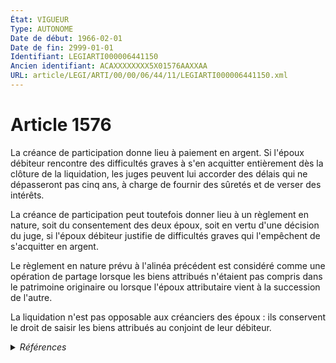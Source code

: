 ```yaml
---
État: VIGUEUR
Type: AUTONOME
Date de début: 1966-02-01
Date de fin: 2999-01-01
Identifiant: LEGIARTI000006441150
Ancien identifiant: ACAXXXXXXXX5X01576AAXXAA
URL: article/LEGI/ARTI/00/00/06/44/11/LEGIARTI000006441150.xml
---
```


<h1>Article 1576</h1>

La créance de participation donne lieu à paiement en argent. Si l'époux débiteur
rencontre des difficultés graves à s'en acquitter entièrement dès la clôture de
la liquidation, les juges peuvent lui accorder des délais qui ne dépasseront pas
cinq ans, à charge de fournir des sûretés et de verser des intérêts.<br />

La créance de participation peut toutefois donner lieu à un règlement en nature,
soit du consentement des deux époux, soit en vertu d'une décision du juge, si
l'époux débiteur justifie de difficultés graves qui l'empêchent de s'acquitter
en argent.<br />

Le règlement en nature prévu à l'alinéa précédent est considéré comme une
opération de partage lorsque les biens attribués n'étaient pas compris dans le
patrimoine originaire ou lorsque l'époux attributaire vient à la succession de
l'autre.<br />

La liquidation n'est pas opposable aux créanciers des époux : ils conservent le
droit de saisir les biens attribués au conjoint de leur débiteur.


<details>
  <summary><em>Références</em></summary>

  <h2>Textes faisant référence à l'article</h2>
  
  <ul>
    <li>
      <a href="https://legal.tricoteuses.fr//redirection/JORFTEXT000000503950?vers=git&vers=legifrance">Loi n°65-570 du 13 juillet 1965 PORTANT REFORME DES REGIMES MATRIMONIAUX</a> CODIFICATION cible
    </li>
  </ul>
  
  <h2>Références faites par l'article</h2>
  
  <ul>
    <li>
      1965-07-13 CODIFICATION source <a href="https://legal.tricoteuses.fr//redirection/JORFTEXT000000503950?vers=git&vers=legifrance">Loi n°65-570 du 13 juillet 1965 PORTANT REFORME DES REGIMES MATRIMONIAUX</a>
    </li>
  </ul>
</details>

